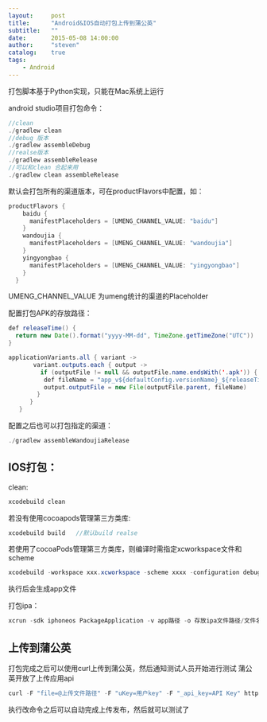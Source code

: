 ```yaml
---
layout:     post
title:      "Android&IOS自动打包上传到蒲公英"
subtitle:   ""
date:       2015-05-08 14:00:00
author:     "steven"
catalog:    true
tags:
    - Android
---
```


打包脚本基于Python实现，只能在Mac系统上运行

android studio项目打包命令：

```java
//clean
./gradlew clean
//debug 版本
./gradlew assembleDebug
//realse版本
./gradlew assembleRelease
//可以和clean 合起来用
./gradlew clean assembleRelease
```

默认会打包所有的渠道版本，可在productFlavors中配置，如：


```java
productFlavors {
    baidu {
      manifestPlaceholders = [UMENG_CHANNEL_VALUE: "baidu"]
    }
    wandoujia {
      manifestPlaceholders = [UMENG_CHANNEL_VALUE: "wandoujia"]
    }
    yingyongbao {
      manifestPlaceholders = [UMENG_CHANNEL_VALUE: "yingyongbao"]
    }
  }
```

UMENG_CHANNEL_VALUE 为umeng统计的渠道的Placeholder

配置打包APK的存放路径：

```java
def releaseTime() {
  return new Date().format("yyyy-MM-dd", TimeZone.getTimeZone("UTC"))
}

applicationVariants.all { variant ->
       variant.outputs.each { output ->
         if (outputFile != null && outputFile.name.endsWith('.apk')) {
          def fileName = "app_v${defaultConfig.versionName}_${releaseTime()}_${variant.productFlavors[0].name}.apk"
          output.outputFile = new File(outputFile.parent, fileName)
        }
      }
   }
```
配置之后也可以打包指定的渠道：

```java
./gradlew assembleWandoujiaRelease
```

IOS打包：
-----

clean:
```java
xcodebuild clean
```

若没有使用cocoapods管理第三方类库:

```java
xcodebuild build   //默认build realse
```

若使用了cocoaPods管理第三方类库，则编译时需指定xcworkspace文件和scheme

```java
xcodebuild -workspace xxx.xcworkspace -scheme xxxx -configuration debug -derivedDataPath xxx(app文件存放的路径) ONLY_ACTIVE_ARCH=NO
```

执行后会生成app文件

打包ipa：
```java
xcrun -sdk iphoneos PackageApplication -v app路径 -o 存放ipa文件路径/文件名.ipa
```

上传到蒲公英
------

打包完成之后可以使用curl上传到蒲公英，然后通知测试人员开始进行测试
蒲公英开放了上传应用api

```java
curl -F "file=@上传文件路径" -F "uKey=用户key" -F "_api_key=API Key" http://www.pgyer.com/apiv1/app/upload
```

执行改命令之后可以自动完成上传发布，然后就可以测试了
